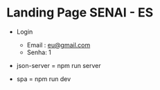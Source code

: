 # Landing Page SENAI - ES

  * Login 
    -  Email : eu@gmail.com
    -  Senha: 1
  
  * json-server = npm run server  
  * spa         = npm run dev